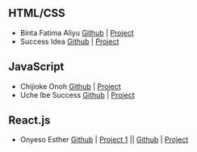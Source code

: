 ## HTML/CSS
* Binta Fatima Aliyu [Github](https://github.com/bintaaliyu/BINTAS-KITCHEN) | [Project](https://bintas-kitchen.vercel.app/)
* Success Idea [Github](https://github.com/Idealist21/biography) | [Project](https://biography-one-alpha.vercel.app/)

## JavaScript
* Chijioke Onoh [Github](https://github.com/chijiokeonoh) | [Project](https://chijiokeonoh.github.io/NOSTRA/)
* Uche Ibe Success [Github](https://github.com/success-mildred) | [Project](https://success-mildred.github.io/AIKE/)

## React.js
* Onyeso Esther [Github](https://github.com/onyeso-esther/my-react-project) | [Project 1](https://dapixel-ten.vercel.app/) || [Github](https://github.com/onyeso-esther/Api-project) | [Project](https://api-project-tau-silk.vercel.app/)
